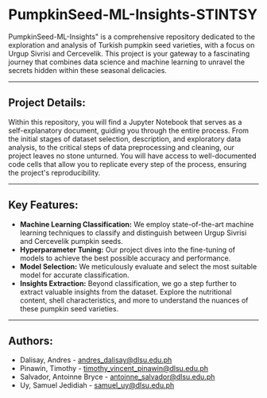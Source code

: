 # PumpkinSeed-ML-Insights-STINTSY
PumpkinSeed-ML-Insights" is a comprehensive repository dedicated to the exploration and analysis of Turkish pumpkin seed varieties, with a focus on Urgup Sivrisi and Cercevelik. This project is your gateway to a fascinating journey that combines data science and machine learning to unravel the secrets hidden within these seasonal delicacies.

---

## Project Details:

Within this repository, you will find a Jupyter Notebook that serves as a self-explanatory document, guiding you through the entire process. From the initial stages of dataset selection, description, and exploratory data analysis, to the critical steps of data preprocessing and cleaning, our project leaves no stone unturned. You will have access to well-documented code cells that allow you to replicate every step of the process, ensuring the project's reproducibility.

---

## Key Features:
- **Machine Learning Classification:** We employ state-of-the-art machine learning techniques to classify and distinguish between Urgup Sivrisi and Cercevelik pumpkin seeds.
- **Hyperparameter Tuning:** Our project dives into the fine-tuning of models to achieve the best possible accuracy and performance.
- **Model Selection:** We meticulously evaluate and select the most suitable model for accurate classification.
- **Insights Extraction:** Beyond classification, we go a step further to extract valuable insights from the dataset. Explore the nutritional content, shell characteristics, and more to understand the nuances of these pumpkin seed varieties.

---
## Authors:
- Dalisay, Andres - andres_dalisay@dlsu.edu.ph
- Pinawin, Timothy - timothy_vincent_pinawin@dlsu.edu.ph
- Salvador, Antoinne Bryce - antoinne_salvador@dlsu.edu.ph
- Uy, Samuel Jedidiah - samuel_uy@dlsu.edu.ph
